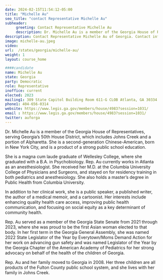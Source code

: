 ```yaml
---
date: 2024-02-15T11:54:12-05:00
title: "Michelle Au"
seo_title: "contact Representative Michelle Au"
subheader:
     greeting: Contact Representative Michelle Au
     description: Dr. Michelle Au is a member of the Georgia House of Representatives, serving Georgia’s 50th House District, which includes Johns Creek and a portion of Alpharetta. She is a second-generation Chinese-American, born in New York City, and is a product of a strong public school education.
description: Contact Representative Michelle Au of Georgia. Contact information for Michelle Au includes email address, phone number, and mailing address.
image: michelle-au.jpeg
video:
url:  /states/georgia/michelle-au/
weight: 1
layout: course_home

####candidate
name: Michelle Au
state: Georgia
party: Democratic
role: Representative
inoffice: current
elected: 2023
mailing1: 309 State Capitol Building Room 611-G CLOB Atlanta, GA 30334
phone1: 404-656-0314
website: https://www.legis.ga.gov/members/house/4983?session=1031/
email : https://www.legis.ga.gov/members/house/4983?session=1031/
twitter: auforga
---
```


Dr. Michelle Au is a member of the Georgia House of Representatives, serving Georgia’s 50th House District, which includes Johns Creek and a portion of Alpharetta. She is a second-generation Chinese-American, born in New York City, and is a product of a strong public school education.

She is a magna cum laude graduate of Wellesley College, where she graduated with a B.A. in Psychobiology. Rep. Au currently works in Atlanta as an anesthesiologist. She received her M.D. at the Columbia University College of Physicians and Surgeons, and stayed on for residency training in both pediatrics and anesthesiology. She also holds a master’s degree in Public Health from Columbia University.

In addition to her clinical work, she is a public speaker, a published writer, the author of a medical memoir, and a cartoonist. Her interests include enhancing quality health care access, improving public health communication, and focusing on social equity as a key determinant of community health.

Rep. Au served as a member of the Georgia State Senate from 2021 through 2023, where she was proud to be the first Asian woman elected to that body. In her first term in the Georgia General Assembly, she was named 2022 State Legislator of the Year by Everytown/Moms Demand Action for her work on advancing gun safety and was named Legislator of the Year by the Georgia Chapter of the American Academy of Pediatrics for her strong advocacy on behalf of the health of the children of Georgia.

Rep. Au and her family moved to Georgia in 2008. Her three children are all products of the Fulton County public school system, and she lives with her family in Johns Creek.
